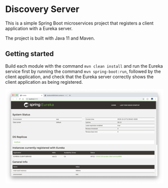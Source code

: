 # Discovery Server

This is a simple Spring Boot microservices project that registers a client application with a Eureka server. 

The project is built with Java 11 and Maven. 

## Getting started

Build each module with the command `mvn clean install` and run the Eureka service first by running the command `mvn spring-boot:run`, followed by the client application, and check that the Eureka server correctly shows the client application as being registered.

<p align="center">
  <img src="images/screenShot-01.png"/>
</p>

